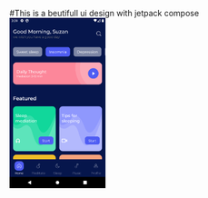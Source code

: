 #This is a beutifull ui design with jetpack compose
<img src="./Preview.png" alt="preview" height="300px"/>
